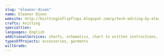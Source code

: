 ```yaml
---
slug: "eleanor-dixon"
name: Eleanor Dixon
website: http://knittinginflipflops.blogspot.com/p/tech-editing-by-eleanor-dixon.html
crafts: knitting
specialties:
languages: English
additionalServices: charts, schematics, chart to written instructions, test knitting management, pattern development, style sheet assistance, pattern template assistance, pattern support
typesOfProjects: accessories, garments
willGrade:
---
```


